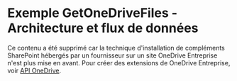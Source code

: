 
# Exemple GetOneDriveFiles - Architecture et flux de données

Ce contenu a été supprimé car la technique d'installation de compléments SharePoint hébergés par un fournisseur sur un site OneDrive Entreprise n'est plus mise en avant. Pour créer des extensions de OneDrive Entreprise, voir  [API OneDrive](https://dev.onedrive.com/).
  
    
    

